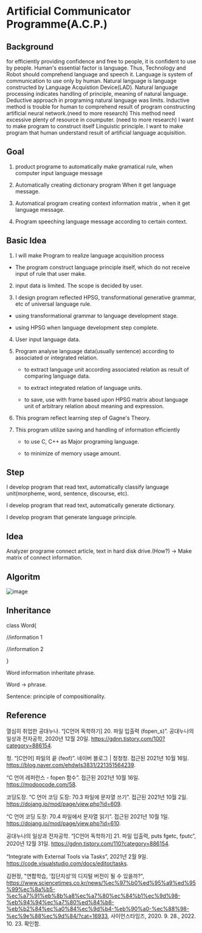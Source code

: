 # Artificial Communicator Programme(A.C.P.)

## Background

for efficiently providing confidence and free to people, it is confident to use by people. Human's essential factor is language. Thus, Technology and Robot should comprehend language and speech it. Language is system of communication to use only by human. Natural language is language constructed by Language Acquistion Device(LAD). Natural language processing indicates handling of principle, meaning of natural language. Deductive approach in programing natural language was limits. Inductive method is trouble for human to comprehend result of program constructing artificial neural network.(need to more research) This method need excessive plenty of resource in coumputer. (need to more research) I want to make program to construct itself Linguistic principle. I want to make program that human understand result of artificial language acquisition.

## Goal

1. product programe to automatically make gramatical rule, when computer input language message

2. Automatically creating dictionary program When it get language message.

3. Automatical program creating context information matrix , when it get language message.

4. Program speeching language message according to certain context.

## Basic Idea

1. I will make Program to realize language acquisition process

  - The program construct language principle itself, which do not receive input of rule that user make.
  
2. input data is limited. The scope is decided by user.


3. I design program reflected HPSG, transformational generative grammar, etc of universal language rule.

  - using transformational grammar to language development stage.
   
  - using HPSG when language development step complete.

4. User input language data.

5. Program analyse language data(usually sentence) according to associated or integrated relation.

    - to extract language unit according associated relation as result of comparing language data.

    - to extract integrated relation of language units.

    - to save, use with frame based upon HPSG matrix about language unit of arbitrary relation about meaning and expression.


6. This program reflect learning step of Gagne's Theory.

7. This program utilize saving and handling of information efficiently 

    - to use C, C++ as Major programing language.

    - to minimize of memory usage amount.

## Step

I develop program that read text, automatically classify language unit(morpheme, word, sentence, discourse, etc).

I develop program that read text, automatically generate dictionary.

I develop program that generate language principle.

## Idea

Analyzer programe connect article, text in hard disk drive.(How?) -> Make matrix of connect information.

## Algoritm

![image](https://user-images.githubusercontent.com/84608929/180610030-a4bc4598-bc86-4e16-a029-ef7fbd1f7973.png)


## Inheritance

class Word{

  //information 1
  
  //information 2
  
}

Word information inheritate phrase.

Word -> phrase.

Sentence: principle of compositionality.



## Reference

열심히 취업한 공대누나. “[C언어 독학하기] 20. 파일 입출력 (fopen_s)”. 공대누나의 일상과 전자공학, 2020년 12월 20일. https://gdnn.tistory.com/100?category=886154.

청. “[C언어] 파일의 끝 (feof)”. 네이버 블로그 | 청청청. 접근된 2021년 10월 16일. https://blog.naver.com/ehdwls3831/221351564239.

“C 언어 레퍼런스 - fopen 함수”. 접근된 2021년 10월 16일. https://modoocode.com/58.

코딩도장. “C 언어 코딩 도장: 70.3 파일에 문자열 쓰기”. 접근된 2021년 10월 2일. https://dojang.io/mod/page/view.php?id=609.

“C 언어 코딩 도장: 70.4 파일에서 문자열 읽기”. 접근된 2021년 10월 1일. https://dojang.io/mod/page/view.php?id=610.

공대누나의 일상과 전자공학. “[C언어 독학하기] 21. 파일 입출력, puts fgetc, fputc”, 2020년 12월 31일. https://gdnn.tistory.com/110?category=886154.

“Integrate with External Tools via Tasks”, 2021년 2월 9일. https://code.visualstudio.com/docs/editor/tasks.

김현정, "연합학습, ‘집단지성’의 디지털 버전이 될 수 있을까?", https://www.sciencetimes.co.kr/news/%ec%97%b0%ed%95%a9%ed%95%99%ec%8a%b5-%ec%a7%91%eb%8b%a8%ec%a7%80%ec%84%b1%ec%9d%98-%eb%94%94%ec%a7%80%ed%84%b8-%eb%b2%84%ec%a0%84%ec%9d%b4-%eb%90%a0-%ec%88%98-%ec%9e%88%ec%9d%84/?cat=16933, 사이언스타임즈, 2020. 9. 28., 2022. 10. 23. 확인함.
